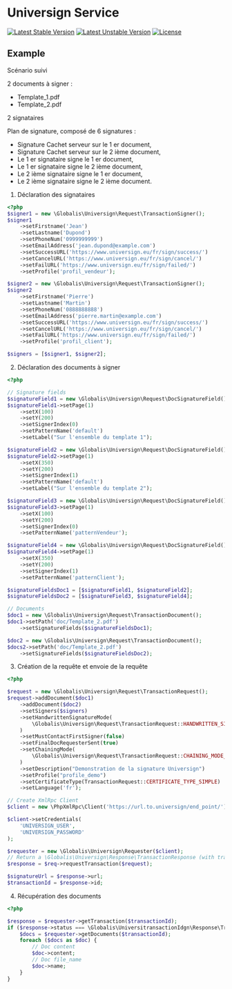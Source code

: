 # Universign Service

[![Latest Stable Version](https://poser.pugx.org/globalis/universign-service/v/stable)](https://packagist.org/packages/globalis/universign-service)
[![Latest Unstable Version](https://poser.pugx.org/consolidation/robo/v/unstable.png)](https://packagist.org/packages/globalis/universign-service)
[![License](https://poser.pugx.org/globalis/universign-service/license)](https://packagist.org/packages/globalis/universign-service)



## Example

Scénario suivi

2 documents à signer :

* Template_1.pdf
* Template_2.pdf

2 signataires

Plan de signature, composé de 6 signatures :

* Signature Cachet serveur sur le 1 er document,
* Signature Cachet serveur sur le 2 ième document,
* Le 1 er signataire signe le 1 er document,
* Le 1 er signataire signe le 2 ième document,
* Le 2 ième signataire signe le 1 er document,
* Le 2 ième signataire signe le 2 ième document.

1. Déclaration des signataires

```php
<?php
$signer1 = new \Globalis\Universign\Request\TransactionSigner();
$signer1
    ->setFirstname('Jean')
    ->setLastname('Dupond')
    ->setPhoneNum('0999999999')
    ->setEmailAddress('jean.dupond@example.com')
    ->setSuccessURL('https://www.universign.eu/fr/sign/success/')
    ->setCancelURL('https://www.universign.eu/fr/sign/cancel/')
    ->setFailURL('https://www.universign.eu/fr/sign/failed/')
    ->setProfile('profil_vendeur');

$signer2 = new \Globalis\Universign\Request\TransactionSigner();
$signer2
    ->setFirstname('Pierre')
    ->setLastname('Martin')
    ->setPhoneNum('0888888888')
    ->setEmailAddress('pierre.martin@example.com')
    ->setSuccessURL('https://www.universign.eu/fr/sign/success/')
    ->setCancelURL('https://www.universign.eu/fr/sign/cancel/')
    ->setFailURL('https://www.universign.eu/fr/sign/failed/')
    ->setProfile('profil_client');

$signers = [$signer1, $signer2];
```

2. Déclaration des documents à signer

```php
<?php

// Signature fields
$signatureField1 = new \Globalis\Universign\Request\DocSignatureField();
$signatureField1->setPage(1)
    ->setX(100)
    ->setY(200)
    ->setSignerIndex(0)
    ->setPatternName('default')
    ->setLabel("Sur l'ensemble du template 1");

$signatureField2 = new \Globalis\Universign\Request\DocSignatureField();
$signatureField2->setPage(1)
    ->setX(350)
    ->setY(200)
    ->setSignerIndex(1)
    ->setPatternName('default')
    ->setLabel("Sur l'ensemble du template 2");

$signatureField3 = new \Globalis\Universign\Request\DocSignatureField();
$signatureField3->setPage(1)
    ->setX(100)
    ->setY(200)
    ->setSignerIndex(0)
    ->setPatternName('patternVendeur');

$signatureField4 = new \Globalis\Universign\Request\DocSignatureField();
$signatureField4->setPage(1)
    ->setX(350)
    ->setY(200)
    ->setSignerIndex(1)
    ->setPatternName('patternClient');

$signatureFieldsDoc1 = [$signatureField1, $signatureField2];
$signatureFieldsDoc2 = [$signatureField3, $signatureField4];

// Documents
$doc1 = new \Globalis\Universign\Request\TransactionDocument();
$doc1->setPath('doc/Template_2.pdf')
    ->setSignatureFields($signatureFieldsDoc1);

$doc2 = new \Globalis\Universign\Request\TransactionDocument();
$docs2->setPath('doc/Template_2.pdf')
    ->setSignatureFields($signatureFieldsDoc2);
```

3. Création de la requête et envoie de la requête

```php
<?php

$request = new \Globalis\Universign\Request\TransactionRequest();
$request->addDocument($doc1)
    ->addDocument($doc2)
    ->setSigners($signers)
    ->setHandwrittenSignatureMode(
        \Globalis\Universign\Request\TransactionRequest::HANDWRITTEN_SIGNATURE_MODE_DIGITAL
    )
    ->setMustContactFirstSigner(false)
    ->setFinalDocRequesterSent(true)
    ->setChainingMode(
        \Globalis\Universign\Request\TransactionRequest::CHAINING_MODE_WEB
    )
    ->setDescription("Demonstration de la signature Universign")
    ->setProfile("profile_demo")
    ->setCertificateType(TransactionRequest::CERTIFICATE_TYPE_SIMPLE)
    ->setLanguage('fr');

// Create XmlRpc Client
$client = new \PhpXmlRpc\Client('https://url.to.universign/end_point/');

$client->setCredentials(
    'UNIVERSIGN_USER',
    'UNIVERSIGN_PASSWORD'
);

$requester = new \Globalis\Universign\Requester($client);
// Return a \Globalis\Universign\Response\TransactionResponse (with transaction url and id)
$response = $req->requestTransaction($request);

$signatureUrl = $response->url;
$transactionId = $response->id;
```

4. Récupération des documents


```php
<?php

$response = $requester->getTransaction($transactionId);
if ($response->status === \Globalis\UniversitransactionIdgn\Response\TransactionInfo::STATUS_COMPLETED) {
    $docs = $requester->getDocuments($transactionId);
    foreach ($docs as $doc) {
        // Doc content
        $doc->content;
        // Doc file_name
        $doc->name;
    }
}
```

